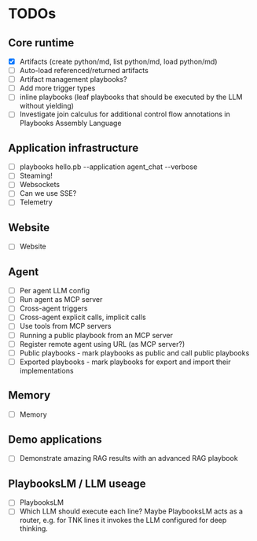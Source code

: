 # TODOs

## Core runtime
- [x] Artifacts (create python/md, list python/md, load python/md)
- [ ] Auto-load referenced/returned artifacts
- [ ] Artifact management playbooks?
- [ ] Add more trigger types
- [ ] inline playbooks (leaf playbooks that should be executed by the LLM without yielding)
- [ ] Investigate join calculus for additional control flow annotations in Playbooks Assembly Language

## Application infrastructure
- [ ] playbooks hello.pb --application agent_chat --verbose
- [ ] Steaming!
- [ ] Websockets
- [ ] Can we use SSE?
- [ ] Telemetry

## Website
- [ ] Website

## Agent
- [ ] Per agent LLM config
- [ ] Run agent as MCP server
- [ ] Cross-agent triggers
- [ ] Cross-agent explicit calls, implicit calls
- [ ] Use tools from MCP servers
- [ ] Running a public playbook from an MCP server
- [ ] Register remote agent using URL (as MCP server?)
- [ ] Public playbooks - mark playbooks as public and call public playbooks
- [ ] Exported playbooks - mark playbooks for export and import their implementations

## Memory
- [ ] Memory

## Demo applications
- [ ] Demonstrate amazing RAG results with an advanced RAG playbook

## PlaybooksLM / LLM useage
- [ ] PlaybooksLM
- [ ] Which LLM should execute each line? Maybe PlaybooksLM acts as a router, e.g. for TNK lines it invokes the LLM configured for deep thinking.
